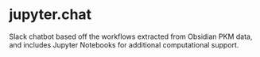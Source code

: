 # jupyter.chat

Slack chatbot based off the workflows extracted from Obsidian PKM data, and includes Jupyter Notebooks for additional computational support.



